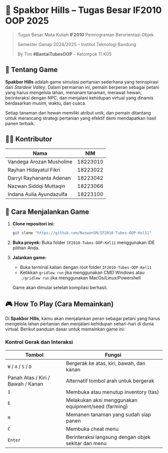 # 🌾 Spakbor Hills – Tugas Besar IF2010 OOP 2025

> Tugas Besar Mata Kuliah **IF2010**  Pemrograman Berorientasi Objek
> 
> Semester Genap 2024/2025 – Institut Teknologi Bandung
> 
> By Tim **#BantaiTubesOOP** - Kelompok 11 K05

## 📖 Tentang Game

**Spakbor Hills** adalah game simulasi pertanian sederhana yang terinspirasi dari *Stardew Valley*. Dalam permainan ini, pemain berperan sebagai petani yang harus mengelola lahan, menanam tanaman, merawat hewan, berinteraksi dengan NPC, dan menjalani kehidupan virtual yang dinamis berdasarkan musim, waktu, dan cuaca.

Setiap tanaman dan hewan memiliki atribut unik, dan pemain ditantang untuk merancang strategi pertanian yang efektif demi mendapatkan hasil panen terbaik.

## 🧑‍💻 Kontributor

| Nama                       | NIM       |
|----------------------------|-----------|
| Vandega Arozan Musholine   | 18223010  |
| Rayhan Hidayatul Fikri     | 18223022  |
| Darryl Rayhananta Adenan   | 18223042  |
| Nazwan Siddqi Muttaqin     | 18223066  |
| Indana Aulia Ayundazulfa   | 18223100  |

## 🚀 Cara Menjalankan Game

1.  **Clone repositori ini:**
    ```bash
    git clone "https://github.com/NazwanSM/IF2010-Tubes-OOP-Kel11"
    ```

2.  **Buka proyek:**
    Buka folder `IF2010-Tubes-OOP-Kel11` menggunakan IDE pilihan Anda.

3.  **Jalankan game:**
    * Buka terminal kalian dengan root folder `IF2010-Tubes-OOP-Kel11`
    * Ketikkan `gridlew run` jika menggunakan CMD Windows atau `./gridlew run` jika menggunakan MacOs/Linux/Powershell

    Game akan dimulai setelah kompilasi berhasil.

## 🎮 How To Play (Cara Memainkan)

Di **Spakbor Hills**, kamu akan menjalankan peran sebagai petani yang harus mengelola lahan pertanian dan menjalani kehidupan sehari-hari di dunia virtual. Berikut panduan dasar untuk memainkan game ini:

### Kontrol Gerak dan Interaksi

| Tombol         | Fungsi                                      |
|----------------|---------------------------------------------|
| `W` / `A` / `S` / `D` | Bergerak ke atas, kiri, bawah, dan kanan      |
| Panah Atas / Kiri / Bawah / Kanan | Alternatif tombol arah untuk bergerak         |
| `I`            | Membuka atau menutup inventory (tas)        |
| `E`            | Melakukan aksi menggunakan equipment/seed (farming) |
| `H`            | Memanen tanaman yang sudah siap panen        |
| `C`            | Membuka cheat menu             |
| `Enter`        | Berinteraksi langsung dengan objek sekitar dan menu   |
